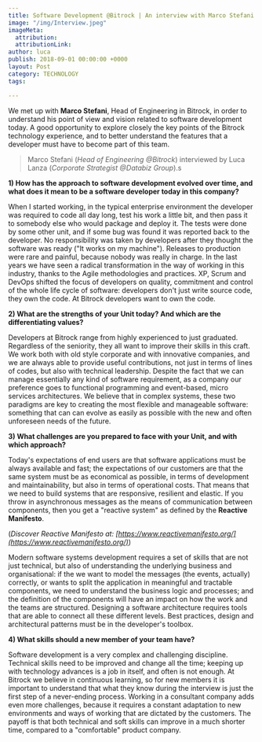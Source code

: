 ```yaml
---
title: Software Development @Bitrock | An interview with Marco Stefani (Head of Engineering)
image: "/img/Interview.jpeg"
imageMeta:
  attribution: 
  attributionLink: 
author: luca
publish: 2018-09-01 00:00:00 +0000
layout: Post
category: TECHNOLOGY
tags: 

---
```

We met up with **Marco Stefani**, Head of Engineering in Bitrock, in order to understand his point of view and vision related to software development today. <!-- more --> A good opportunity to explore closely the key points of the Bitrock technology experience, and to better understand the features that a developer must have to become part of this team.

> Marco Stefani (*Head of Engineering @Bitrock*) interviewed by Luca Lanza (*Corporate Strategist @Databiz Group*).s

**1) How has the approach to software development evolved over time, and what does it mean to be a software developer today in this company?**

When I started working, in the typical enterprise environment the developer was required to code all day long, test his work a little bit, and then pass it to somebody else who would package and deploy it. The tests were done by some other unit, and if some bug was found it was reported back to the developer. No responsibility was taken by developers after they thought the software was ready ("It works on my machine").
Releases to production were rare and painful, because nobody was really in charge.
In the last years we have seen a radical transformation in the way of working in this industry, thanks to the Agile methodologies and practices. XP, Scrum and DevOps shifted the focus of developers on quality, commitment and control of the whole life cycle of software: developers don't just write source code, they own the code.
At Bitrock developers want to own the code.

**2) What are the strengths of your Unit today? And which are the differentiating values?**

Developers at Bitrock range from highly experienced to just graduated. Regardless of the seniority, they all want to improve their skills in this craft. 
We work both with old style corporate and with innovative companies, and we are always able to provide useful contributions, not just in terms of lines of codes, but also with technical leadership.
Despite the fact that we can manage essentially any kind of software requirement, as a company our preference goes to functional programming and event-based, micro services architectures. We believe that in complex systems, these two paradigms are key to creating the most flexible and manageable software: something that can can evolve as easily as possible with the new and often unforeseen needs of the future. 

**3) What challenges are you prepared to face with your Unit, and with which approach?**

Today's expectations of end users are that software applications must be always available and fast; the expectations of our customers are that the same system must be as economical as possible, in terms of development and maintainability, but also in terms of operational costs. That means that we need to build systems that are responsive, resilient and elastic. If you throw in asynchronous messages as the means of communication between components, then you get a "reactive system" as defined by the **Reactive Manifesto**. 

(*Discover Reactive Manifesto at: [https://www.reactivemanifesto.org/](https://www.reactivemanifesto.org/)*)

Modern software systems development requires a set of skills that are not just technical, but also of understanding the underlying business and organisational: if the we want to model the messages (the events, actually) correctly, or wants to split the application in meaningful and tractable components, we need to understand the business logic and processes; and the definition of the components will have an impact on how the work and the teams are structured.
Designing a software architecture requires tools that are able to connect all these different levels. Best practices, design and architectural patterns must be in the developer's toolbox.

**4) What skills should a new member of your team have?**

Software development is a very complex and challenging discipline. Technical skills need to be improved and change all the time; keeping up with technology advances is a job in itself, and often is not enough.
At Bitrock we believe in continuous learning, so for new members it is important to understand that what they know during the interview is just the first step of a never-ending process. Working in a consultant company adds even more challenges, because it requires a constant adaptation to new environments and ways of working that are dictated by the customers.
The payoff is that both technical and soft skills can improve in a much shorter time, compared to a "comfortable" product company.